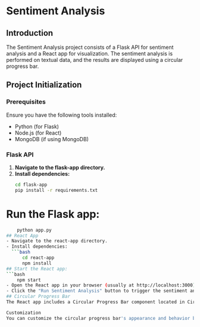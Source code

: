 # Sentiment Analysis

## Introduction
The Sentiment Analysis project consists of a Flask API for sentiment analysis and a React app for visualization. The sentiment analysis is performed on textual data, and the results are displayed using a circular progress bar.

## Project Initialization

### Prerequisites
Ensure you have the following tools installed:
- Python (for Flask)
- Node.js (for React)
- MongoDB (if using MongoDB)

### Flask API
1. **Navigate to the flask-app directory.**
2. **Install dependencies:**
   ```bash
   cd flask-app
   pip install -r requirements.txt
# Run the Flask app:
```bash
    python app.py
## React App
- Navigate to the react-app directory.
- Install dependencies:
  ```bash
      cd react-app
      npm install
## Start the React app:
```bash
    npm start
- Open the React app in your browser (usually at http://localhost:3000).
- Click the "Run Sentiment Analysis" button to trigger the sentiment analysis process.
## Circular Progress Bar
The React app includes a Circular Progress Bar component located in CircularProgressBar.js. This component fetches sentiment analysis results from the Flask API.

Customization
You can customize the circular progress bar's appearance and behavior by modifying the CSS in the CircularProgressBar.css file.


